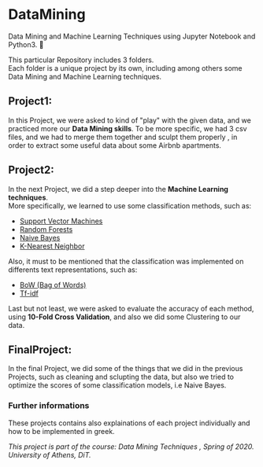 # DataMining
Data Mining and Machine Learning Techniques using Jupyter Notebook and Python3. :snake:

This particular Repository includes 3 folders.  
Each folder is a unique project by its own, including among others some Data Mining and Machine Learning techniques.


 ##    Project1:


In this Project, we were asked to kind of "play" with the given data, and we practiced more our __Data Mining skills__. To be more specific, we had 3 csv files, and we had to merge them together and sculpt them properly , in order to extract some useful data about some Airbnb apartments. 

## Project2:

In the next Project, we did a step deeper into the __Machine Learning techniques__.  
More specifically, we learned to use some classification methods, such as:
*   [Support Vector Machines](https://scikit-learn.org/stable/modules/svm.html)  
*   [Random Forests](https://scikit-learn.org/stable/modules/generated/sklearn.ensemble.RandomForestClassifier.html#)  
*   [Naive Bayes](https://scikit-learn.org/stable/modules/naive_bayes.html)  
*   [K-Nearest Neighbor](https://scikit-learn.org/stable/modules/generated/sklearn.neighbors.KNeighborsClassifier.html)  

Also, it must to be mentioned that the classification was implemented on differents text representations, such as:

*   [BoW (Bag of Words)](https://machinelearningmastery.com/gentle-introduction-bag-words-model/)  
*   [Tf-idf](https://monkeylearn.com/blog/what-is-tf-idf/)

Last but not least, we were asked to evaluate the accuracy of each method, using __10-Fold Cross Validation__, and also we did some Clustering to our data.

## FinalProject:

In the final Project, we did some of the things that we did in the previous Projects, such as cleaning and sclupting the data, but also we tried to optimize the scores of some classification models, i.e Naive Bayes.


### Further informations

These projects contains also explainations of each project individually and how to be implemented in greek.  

*This project is part of the course: Data Mining Techniques , Spring of 2020. University of Athens, DiT.*
